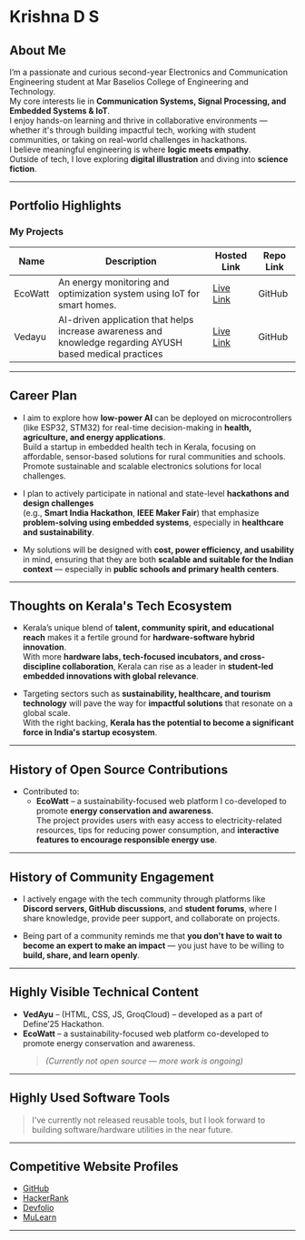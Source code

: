 # Krishna D S

##  About Me  
I’m a passionate and curious second-year Electronics and Communication Engineering student at Mar Baselios College of Engineering and Technology.  
My core interests lie in **Communication Systems, Signal Processing, and Embedded Systems & IoT**.  
I enjoy hands-on learning and thrive in collaborative environments — whether it's through building impactful tech, working with student communities, or taking on real-world challenges in hackathons.  
I believe meaningful engineering is where **logic meets empathy**.  
Outside of tech, I love exploring **digital illustration** and diving into **science fiction**.

---

##  Portfolio Highlights  

###  My Projects  

| Name      | Description                                                                                          | Hosted Link | Repo Link |
|-----------|------------------------------------------------------------------------------------------------------|-------------|-----------|
| EcoWatt   | An energy monitoring and optimization system using IoT for smart homes.                              | [Live Link](https://fluffy-praline-372776.netlify.app/homepage) | GitHub    |
| Vedayu    | AI-driven application that helps increase awareness and knowledge regarding AYUSH based medical practices                       | [Live Link](https://ved-ayu-aeternum-define-3-0-8qr3.vercel.app/index.html)     | GitHub    |

---

##  Career Plan

- I aim to explore how **low-power AI** can be deployed on microcontrollers (like ESP32, STM32) for real-time decision-making in **health, agriculture, and energy applications**.  
  Build a startup in embedded health tech in Kerala, focusing on affordable, sensor-based solutions for rural communities and schools. Promote sustainable and scalable electronics solutions for local challenges.

- I plan to actively participate in national and state-level **hackathons and design challenges**  
  (e.g., **Smart India Hackathon**, **IEEE Maker Fair**) that emphasize **problem-solving using embedded systems**, especially in **healthcare and sustainability**.

- My solutions will be designed with **cost, power efficiency, and usability** in mind, ensuring that they are both **scalable and suitable for the Indian context** — especially in **public schools and primary health centers**.

---

## Thoughts on Kerala's Tech Ecosystem

- Kerala’s unique blend of **talent, community spirit, and educational reach** makes it a fertile ground for **hardware-software hybrid innovation**.  
  With more **hardware labs, tech-focused incubators, and cross-discipline collaboration**, Kerala can rise as a leader in **student-led embedded innovations with global relevance**.

- Targeting sectors such as **sustainability, healthcare, and tourism technology** will pave the way for **impactful solutions** that resonate on a global scale.  
  With the right backing, **Kerala has the potential to become a significant force in India's startup ecosystem**.

---

##  History of Open Source Contributions

- Contributed to:
  - **EcoWatt** – a sustainability-focused web platform I co-developed to promote **energy conservation and awareness**.  
    The project provides users with easy access to electricity-related resources, tips for reducing power consumption, and **interactive features to encourage responsible energy use**.

---

##  History of Community Engagement

- I actively engage with the tech community through platforms like **Discord servers, GitHub discussions**, and **student forums**, where I share knowledge, provide peer support, and collaborate on projects.

- Being part of a community reminds me that **you don't have to wait to become an expert to make an impact** — you just have to be willing to **build, share, and learn openly**.

---

##  Highly Visible Technical Content

- **VedAyu** – (HTML, CSS, JS, GroqCloud) – developed as a part of Define’25 Hackathon.  
- **EcoWatt** – a sustainability-focused web platform co-developed to promote energy conservation and awareness.  
  > *(Currently not open source — more work is ongoing)*

---

##  Highly Used Software Tools

> I've currently not released reusable tools, but I look forward to building software/hardware utilities in the near future.

---

##  Competitive Website Profiles

- [GitHub](https://github.com/Krishn543)
- [HackerRank](https://postimg.cc/5HhHbPyJ)
- [Devfolio](https://devfolio.co/@Krishna_ds/)
- [MuLearn](krishnads@mulearn)

---
